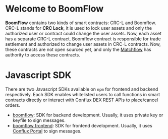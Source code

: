 # Welcome to BoomFlow

**BoomFlow** contains two kinds of smart contracts: CRC-L and Boomflow. CRC-L stands for **CRC Lock**, it is used to lock user assets and only the authorized user or contract could change the user assets. Now, each asset has a separate CRC-L contract. Boomflow contract is responsible for trade settlement and authorized to change user assets in CRC-L contracts. Now, these contracts are not open sourced yet, and only the [Matchflow](../matchflow/index.md) has authority to access these contracts.

# Javascript SDK
There are two Javascript SDKs available on `npm` for frontend and backend respectively. Each SDK enables whitelisted users to call functions in smart contracts directly or interact with Conflux DEX REST APIs to place/cancel orders.

- [boomflow](https://www.npmjs.com/package/boomflow): SDK for backend development. Usually, it uses private key or keyfile to sign messages.
- [boomflow frontend](https://www.npmjs.com/package/boomflow-frontend): SDK for frontend development. Usually, it uses [Conflux Portal](http://portal.conflux-chain.org/) to sign messages.
